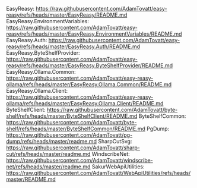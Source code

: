 EasyReasy: https://raw.githubusercontent.com/AdamTovatt/easy-reasy/refs/heads/master/EasyReasy/README.md
EasyReasy.EnvironmentVariables: https://raw.githubusercontent.com/AdamTovatt/easy-reasy/refs/heads/master/EasyReasy.EnvironmentVariables/README.md
EasyReasy.Auth: https://raw.githubusercontent.com/AdamTovatt/easy-reasy/refs/heads/master/EasyReasy.Auth/README.md
EasyReasy.ByteShelfProvider: https://raw.githubusercontent.com/AdamTovatt/easy-reasy/refs/heads/master/EasyReasy.ByteShelfProvider/README.md
EasyReasy.Ollama.Common: https://raw.githubusercontent.com/AdamTovatt/easy-reasy-ollama/refs/heads/master/EasyReasy.Ollama.Common/README.md
EasyReasy.Ollama.Client: https://raw.githubusercontent.com/AdamTovatt/easy-reasy-ollama/refs/heads/master/EasyReasy.Ollama.Client/README.md
ByteShelfClient: https://raw.githubusercontent.com/AdamTovatt/byte-shelf/refs/heads/master/ByteShelfClient/README.md
ByteShelfCommon: https://raw.githubusercontent.com/AdamTovatt/byte-shelf/refs/heads/master/ByteShelfCommon/README.md
PgDump: https://raw.githubusercontent.com/AdamTovatt/pg-dump/refs/heads/master/readme.md
SharpCutSvg: https://raw.githubusercontent.com/AdamTovatt/sharp-cut/refs/heads/master/readme.md
WindscribeNet: https://raw.githubusercontent.com/AdamTovatt/windscribe-net/refs/heads/master/readme.md
SakurWebApiUtilities: https://raw.githubusercontent.com/AdamTovatt/WebApiUtilities/refs/heads/master/README.md